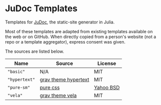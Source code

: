 # JuDoc Templates

Templates for [JuDoc](https://github.com/tlienart/JuDoc.jl), the static-site generator in Julia.

Most of these templates are adapted from existing templates available on the web or on GitHub.
When directly copied from a person's website (not a repo or a template aggregator), express consent was given.

The sources are listed below.

| Name | Source | License |
| ---- | ------ | ------- |
| `"basic"`  | N/A    | MIT     |
| `"hypertext"` | [grav theme hypertext](https://github.com/artofthesmart/hypertext) | MIT |
| `"pure-sm"` | [pure css](https://purecss.io/layouts/side-menu/) | [Yahoo BSD](https://github.com/pure-css/pure-site/blob/master/LICENSE.md) |
| `"vela"` | [grav theme vela](https://github.com/danzinger/grav-theme-vela) | MIT |
